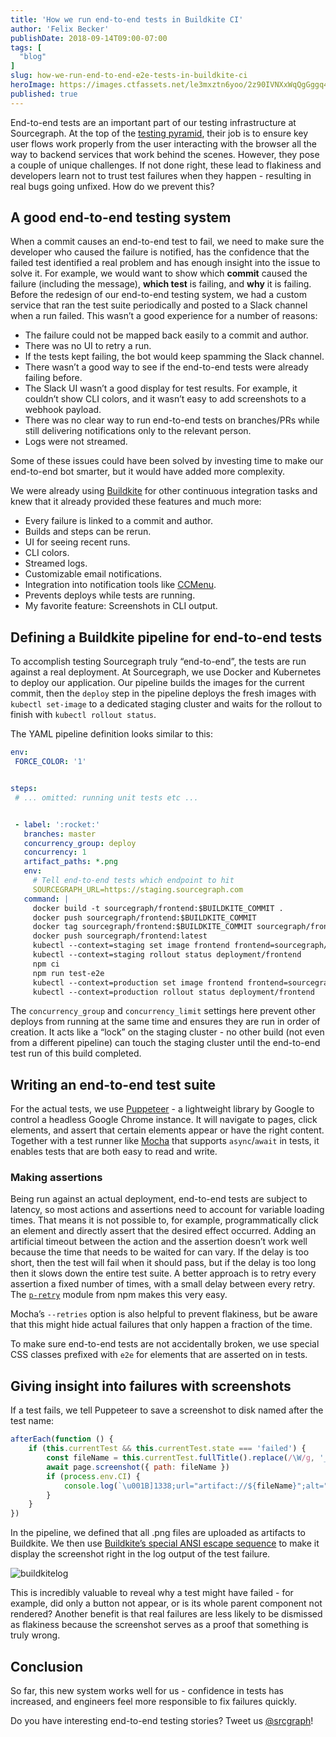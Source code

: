 ```yaml
---
title: 'How we run end-to-end tests in Buildkite CI'
author: 'Felix Becker'
publishDate: 2018-09-14T09:00-07:00
tags: [
  "blog"
]
slug: how-we-run-end-to-end-e2e-tests-in-buildkite-ci
heroImage: https://images.ctfassets.net/le3mxztn6yoo/2z90IVNXxWqQgGggq4sOeO/399539c22c100b1797fa71026114bdd8/Screen_Shot_2018-09-10_at_4.46.47_PM.png
published: true
---
```


End-to-end tests are an important part of our testing infrastructure at Sourcegraph. At the top of the [testing pyramid](https://docs.google.com/presentation/d/15gNk21rjer3xo-b1ZqyQVGebOp_aPvHU3YH7YnOMxtE/edit#slide=id.g437663ce1_53_98), their job is to ensure key user flows work properly from the user interacting with the browser all the way to backend services that work behind the scenes. However, they pose a couple of unique challenges. If not done right, these lead to flakiness and developers learn not to trust test failures when they happen - resulting in real bugs going unfixed. How do we prevent this?

## A good end-to-end testing system

When a commit causes an end-to-end test to fail, we need to make sure the developer who caused the failure is notified, has the confidence that the failed test identified a real problem and has enough insight into the issue to solve it. For example, we would want to show which **commit** caused the failure (including the message), **which test** is failing, and **why** it is failing.
Before the redesign of our end-to-end testing system, we had a custom service that ran the test suite periodically and posted to a Slack channel when a run failed. This wasn’t a good experience for a number of reasons:

* The failure could not be mapped back easily to a commit and author.
* There was no UI to retry a run.
* If the tests kept failing, the bot would keep spamming the Slack channel.
* There wasn’t a good way to see if the end-to-end tests were already failing before.
* The Slack UI wasn’t a good display for test results. For example, it couldn’t show CLI colors, and it wasn’t easy to add screenshots to a webhook payload.
* There was no clear way to run end-to-end tests on branches/PRs while still delivering notifications only to the relevant person.
* Logs were not streamed.

Some of these issues could have been solved by investing time to make our end-to-end bot smarter, but it would have added more complexity.

We were already using [Buildkite](https://buildkite.com/) for other continuous integration tasks and knew that it already provided these features and much more:

* Every failure is linked to a commit and author.
* Builds and steps can be rerun.
* UI for seeing recent runs.
* CLI colors.
* Streamed logs.
* Customizable email notifications.
* Integration into notification tools like [CCMenu](http://ccmenu.org/).
* Prevents deploys while tests are running.
* My favorite feature: Screenshots in CLI output.

## Defining a Buildkite pipeline for end-to-end tests

To accomplish testing Sourcegraph truly “end-to-end”, the tests are run against a real deployment. At Sourcegraph, we use Docker and Kubernetes to deploy our application. Our pipeline builds the images for the current commit, then the `deploy` step in the pipeline deploys the fresh images with `kubectl set-image` to a dedicated staging cluster and waits for the rollout to finish with `kubectl rollout status`.

The YAML pipeline definition looks similar to this:
```yaml
env:
 FORCE_COLOR: '1'


steps:
 # ... omitted: running unit tests etc ...


 - label: ':rocket:'
   branches: master
   concurrency_group: deploy
   concurrency: 1
   artifact_paths: *.png
   env:
     # Tell end-to-end tests which endpoint to hit
     SOURCEGRAPH_URL=https://staging.sourcegraph.com
   command: |
     docker build -t sourcegraph/frontend:$BUILDKITE_COMMIT .
     docker push sourcegraph/frontend:$BUILDKITE_COMMIT
     docker tag sourcegraph/frontend:$BUILDKITE_COMMIT sourcegraph/frontend:latest
     docker push sourcegraph/frontend:latest
     kubectl --context=staging set image frontend frontend=sourcegraph/frontend:$BUILDKITE_COMMIT
     kubectl --context=staging rollout status deployment/frontend
     npm ci
     npm run test-e2e
     kubectl --context=production set image frontend frontend=sourcegraph/frontend:$BUILDKITE_COMMIT
     kubectl --context=production rollout status deployment/frontend
```

The `concurrency_group` and `concurrency_limit` settings here prevent other deploys from running at the same time and ensures they are run in order of creation. It acts like a “lock” on the staging cluster - no other build (not even from a different pipeline) can touch the staging cluster until the end-to-end test run of this build completed.

## Writing an end-to-end test suite

For the actual tests, we use [Puppeteer](https://github.com/GoogleChrome/puppeteer) - a lightweight library by Google to control a headless Google Chrome instance. It will navigate to pages, click elements, and assert that certain elements appear or have the right content.   Together with a test runner like [Mocha](https://mochajs.org/) that supports `async`/`await` in tests, it enables tests that are both easy to read and write.

### Making assertions

Being run against an actual deployment, end-to-end tests are subject to latency, so most actions and assertions need to account for variable loading times. That means it is not possible to, for example, programmatically click an element and directly assert that the desired effect occurred. Adding an artificial timeout between the action and the assertion doesn’t work well because the time that needs to be waited for can vary. If the delay is too short, then the test will fail when it should pass, but if the delay is too long then it slows down the entire test suite. A better approach is to retry every assertion a fixed number of times, with a small delay between every retry. The [`p-retry`](https://www.npmjs.com/package/p-retry) module from npm makes this very easy.

Mocha’s `--retries` option is also helpful to prevent flakiness, but be aware that this might hide actual failures that only happen a fraction of the time.

To make sure end-to-end tests are not accidentally broken, we use special CSS classes prefixed with `e2e` for elements that are asserted on in tests.

## Giving insight into failures with screenshots

If a test fails, we tell Puppeteer to save a screenshot to disk named after the test name:
```js
afterEach(function () {
    if (this.currentTest && this.currentTest.state === 'failed') {
        const fileName = this.currentTest.fullTitle().replace(/\W/g, '_') + '.png'
        await page.screenshot({ path: fileName })
        if (process.env.CI) {
            console.log(`\u001B]1338;url="artifact://${fileName}";alt="Screenshot"\u0007`)
        }
    }
})
```

In the pipeline, we defined that all .png files are uploaded as artifacts to Buildkite. We then use [Buildkite’s special ANSI escape sequence](https://buildkite.com/docs/pipelines/images-in-log-output) to make it display the screenshot right in the log output of the test failure.

![buildkitelog](//images.ctfassets.net/le3mxztn6yoo/2z90IVNXxWqQgGggq4sOeO/399539c22c100b1797fa71026114bdd8/Screen_Shot_2018-09-10_at_4.46.47_PM.png)

This is incredibly valuable to reveal why a test might have failed - for example, did only a button not appear, or is its whole parent component not rendered? Another benefit is that real failures are less likely to be dismissed as flakiness because the screenshot serves as a proof that something is truly wrong.

## Conclusion

So far, this new system works well for us - confidence in tests has increased, and engineers feel more responsible to fix failures quickly.

Do you have interesting end-to-end testing stories? Tweet us [@srcgraph](https://twitter.com/srcgraph)!
